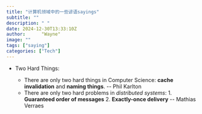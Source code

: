 ```yaml
---
title: "计算机领域中的一些谚语sayings"
subtitle: ""
description: " "
date: 2024-12-30T13:33:10Z
author:      "Wayne"
image: ""
tags: ["saying"]
categories: ["Tech"]
---
```


- Two Hard Things:

  - There are only two hard things in Computer Science: **cache invalidation** and **naming things**. -- Phil Karlton
  - There are only two hard problems in _distributed systems_: 1. **Guaranteed order of messages** 2. **Exactly-once delivery** -- Mathias Verraes
